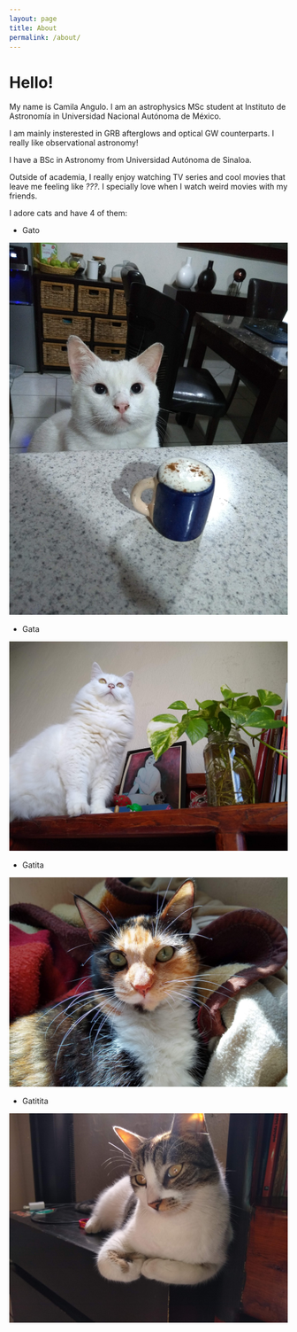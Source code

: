 ```yaml
---
layout: page
title: About
permalink: /about/
---
```


# Hello!

My name is Camila Angulo. I am an astrophysics MSc student at Instituto de Astronomía in Universidad Nacional Autónoma de México. 

I am mainly insterested in GRB afterglows and optical GW counterparts. I really like observational astronomy! 

I have a BSc in Astronomy from Universidad Autónoma de Sinaloa. 

Outside of academia, I really enjoy watching TV series and cool movies that leave me feeling like *???*. I specially love when I watch weird movies with my friends. 

I adore cats and have 4 of them:

* Gato 

![image of a white cat in front of a cup of coffee](/assets/img/Gato.jpg "Gato")

* Gata

![image of a white cat next to plants](/assets//img/Gata.jpg "Gata")

* Gatita

![image of a calico cat](/assets/img/Gatita.jpg "Gatita")

* Gatitita

![image of a calico cat being lit by sunshine](/assets/img/Gatitita.jpg "Gatitita")

